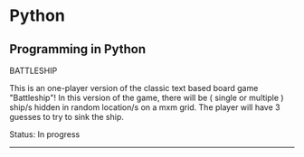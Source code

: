 # Python
Programming in Python
----------------------------------------------------------------------------------------------------------------------------------------------------
BATTLESHIP

This is an one-player version of the classic text based board game "Battleship"!
In this version of the game, there will be ( single or multiple ) ship/s hidden in  random location/s on a mxm grid. 
The player will have 3 guesses to try to sink the ship. 

Status: In progress

-----------------------------------------------------------------------------------------------------------------------------------------------------

